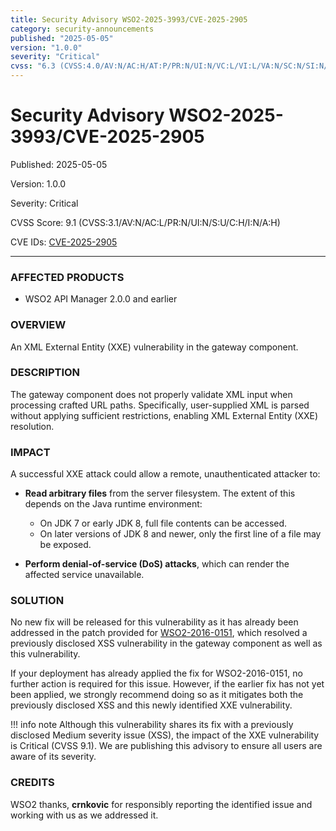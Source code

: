```yaml
---
title: Security Advisory WSO2-2025-3993/CVE-2025-2905
category: security-announcements
published: "2025-05-05"
version: "1.0.0"
severity: "Critical"
cvss: "6.3 (CVSS:4.0/AV:N/AC:H/AT:P/PR:N/UI:N/VC:L/VI:L/VA:N/SC:N/SI:N/SA:N)"
---
```


# Security Advisory WSO2-2025-3993/CVE-2025-2905

<p class="doc-info">Published: 2025-05-05</p>
<p class="doc-info">Version: 1.0.0</p>
<p class="doc-info">Severity: Critical</p>
<p class="doc-info">CVSS Score: 9.1 (CVSS:3.1/AV:N/AC:L/PR:N/UI:N/S:U/C:H/I:N/A:H)</p>
<p class="doc-info">CVE IDs: <a href="https://www.cve.org/CVERecord?id=CVE-2025-2905">CVE-2025-2905</a></p>

---

### AFFECTED PRODUCTS
* WSO2 API Manager 2.0.0 and earlier


### OVERVIEW
An XML External Entity (XXE) vulnerability in the gateway component.


### DESCRIPTION
The gateway component does not properly validate XML input when processing crafted URL paths. Specifically, user-supplied XML is parsed without applying sufficient restrictions, enabling XML External Entity (XXE) resolution.


### IMPACT
A successful XXE attack could allow a remote, unauthenticated attacker to:

* **Read arbitrary files** from the server filesystem. The extent of this depends on the Java runtime environment:
   
    - On JDK 7 or early JDK 8, full file contents can be accessed.
    - On later versions of JDK 8 and newer, only the first line of a file may be exposed.

* **Perform denial-of-service (DoS) attacks**, which can render the affected service unavailable.


### SOLUTION

No new fix will be released for this vulnerability as it has already been addressed in the patch provided for [WSO2-2016-0151](https://security.docs.wso2.com/en/latest/security-announcements/security-advisories/2016/WSO2-2016-0151/), which resolved a previously disclosed XSS vulnerability in the gateway component as well as this vulnerability.  

If your deployment has already applied the fix for WSO2-2016-0151, no further action is required for this issue. However, if the earlier fix has not yet been applied, we strongly recommend doing so as it mitigates both the previously disclosed XSS and this newly identified XXE vulnerability.

!!! info note
    Although this vulnerability shares its fix with a previously disclosed Medium severity issue (XSS), the impact of the XXE vulnerability is Critical (CVSS 9.1). We are publishing this advisory to ensure all users are aware of its severity.


### CREDITS
WSO2 thanks, **crnkovic** for responsibly reporting the identified issue and working with us as we addressed it.

